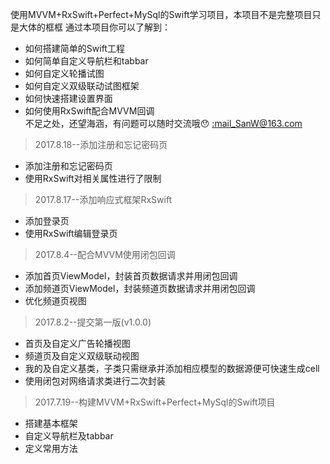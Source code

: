 使用MVVM+RxSwift+Perfect+MySql的Swift学习项目，本项目不是完整项目只是大体的框框
通过本项目你可以了解到：
* 如何搭建简单的Swift工程
* 如何简单自定义导航栏和tabbar
* 如何自定义轮播试图
* 如何自定义双级联动试图框架
* 如何快速搭建设置界面
* 如何使用RxSwift配合MVVM回调  
不足之处，还望海涵，有问题可以随时交流哦😯 [:mail_SanW@163.com](http://mail.163.com/)
> 2017.8.18--添加注册和忘记密码页
* 添加注册和忘记密码页
* 使用RxSwift对相关属性进行了限制
> 2017.8.17--添加响应式框架RxSwift
* 添加登录页
* 使用RxSwift编辑登录页
> 2017.8.4--配合MVVM使用闭包回调
* 添加首页ViewModel，封装首页数据请求并用闭包回调
* 添加频道页ViewModel，封装频道页数据请求并用闭包回调
* 优化频道页视图
> 2017.8.2--提交第一版(v1.0.0) 
* 首页及自定义广告轮播视图
* 频道页及自定义双级联动视图
* 我的及自定义基类，子类只需继承并添加相应模型的数据源便可快速生成cell
* 使用闭包对网络请求类进行二次封装
> 2017.7.19--构建MVVM+RxSwift+Perfect+MySql的Swift项目 
* 搭建基本框架
* 自定义导航栏及tabbar
* 定义常用方法
